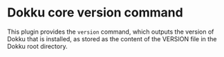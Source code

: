 # Dokku core version command

This plugin provides the `version` command, which outputs the version of Dokku
that is installed, as stored as the content of the VERSION file in the Dokku
root directory.
